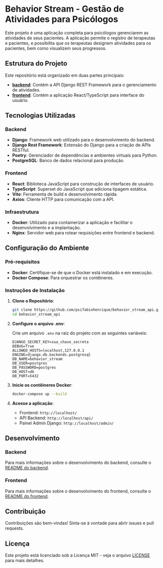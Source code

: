 # Behavior Stream - Gestão de Atividades para Psicólogos

Este projeto é uma aplicação completa para psicólogos gerenciarem as atividades de seus pacientes. A aplicação permite o registro de terapeutas e pacientes, e possibilita que os terapeutas designem atividades para os pacientes, bem como visualizem seus progressos.

## Estrutura do Projeto

Este repositório está organizado em duas partes principais:

- **[backend](./backend/)**: Contém a API Django REST Framework para o gerenciamento de atividades.
- **[frontend](./frontend/)**: Contém a aplicação React/TypeScript para interface do usuário.

## Tecnologias Utilizadas

### Backend
- **Django**: Framework web utilizado para o desenvolvimento do backend.
- **Django Rest Framework**: Extensão do Django para a criação de APIs RESTful.
- **Poetry**: Gerenciador de dependências e ambientes virtuais para Python.
- **PostgreSQL**: Banco de dados relacional para produção.

### Frontend
- **React**: Biblioteca JavaScript para construção de interfaces de usuário.
- **TypeScript**: Superset do JavaScript que adiciona tipagem estática.
- **Vite**: Ferramenta de build e desenvolvimento rápida.
- **Axios**: Cliente HTTP para comunicação com a API.

### Infraestrutura
- **Docker**: Utilizado para containerizar a aplicação e facilitar o desenvolvimento e a implantação.
- **Nginx**: Servidor web para rotear requisições entre frontend e backend.

## Configuração do Ambiente

### Pré-requisitos

- **Docker**: Certifique-se de que o Docker está instalado e em execução.
- **Docker Compose**: Para orquestrar os contêineres.

### Instruções de Instalação

1. **Clone o Repositório**:

   ```bash
   git clone https://github.com/psifabiohenrique/behavior_stream_api.git
   cd behavior_stream_api
   ```

2. **Configure o arquivo .env**:

   Crie um arquivo `.env` na raiz do projeto com as seguintes variáveis:

   ```
   DJANGO_SECRET_KEY=sua_chave_secreta
   DEBUG=True
   ALLOWED_HOSTS=localhost,127.0.0.1
   ENGINE=django.db.backends.postgresql
   DB_NAME=behavior_stream
   DB_USER=postgres
   DB_PASSWORD=postgres
   DB_HOST=db
   DB_PORT=5432
   ```

3. **Inicie os contêineres Docker**:

   ```bash
   docker-compose up --build
   ```

4. **Acesse a aplicação**:

   - Frontend: `http://localhost/`
   - API Backend: `http://localhost/api/`
   - Painel Admin Django: `http://localhost/admin/`

## Desenvolvimento

### Backend

Para mais informações sobre o desenvolvimento do backend, consulte o [README do backend](./backend/README.md).

### Frontend

Para mais informações sobre o desenvolvimento do frontend, consulte o [README do frontend](./frontend/README.md).

## Contribuição

Contribuições são bem-vindas! Sinta-se à vontade para abrir issues e pull requests.

## Licença

Este projeto está licenciado sob a Licença MIT - veja o arquivo [LICENSE](./backend/LICENSE) para mais detalhes. 